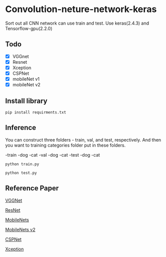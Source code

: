 # Convolution-neture-network-keras
Sort out all CNN network can use train and test.
Use keras(2.4.3) and Tensorflow-gpu(2.2.0)

## Todo
- [x] VGGnet
- [x] Resnet
- [x] Xception
- [x] CSPNet
- [x] mobileNet v1
- [x] mobileNet v2

## Install library
```
pip install requirments.txt
```

## Inference
You can construct three folders - train, val, and test, respectively.
And then you want to training categories folder put in these folders.

-train
  -dog
  -cat
-val
  -dog
  -cat
-test
  -dog
  -cat  

```
python train.py
```
```
python test.py
```

## Reference Paper
[VGGNet](https://arxiv.org/abs/1409.1556)

[ResNet](https://arxiv.org/abs/1512.03385)

[MobileNets](https://arxiv.org/abs/1704.04861)

[MobileNets v2](https://arxiv.org/abs/1801.04381)

[CSPNet](https://arxiv.org/abs/1911.11929)

[Xception](https://arxiv.org/abs/1610.02357)

